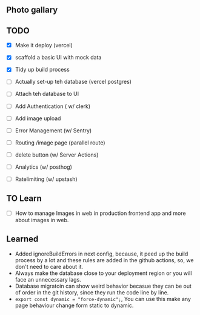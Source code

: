 ## Photo gallary

## TODO

- [x] Make it deploy (vercel)
- [x] scaffold a basic UI with mock data
- [x] Tidy up build process
- [ ] Actually set-up teh database (vercel postgres)
- [ ] Attach teh database to UI
- [ ] Add Authentication ( w/ clerk)
- [ ] Add image upload
- [ ] Error Management (w/ Sentry)
- [ ] Routing /image page (parallel route)
- [ ] delete button (w/ Server Actions)
- [ ] Analytics (w/ posthog)
- [ ] Ratelimiting (w/ upstash)


## TO Learn

- [ ] How to manage Images in web in production frontend app and more about images in web.


## Learned

- Added ignoreBuildErrors in next config, because, it peed up the build process by a lot and these rules are added in the github actions, so, we don't need to care about it.
- Always make the database close to your deployment region or you will face an unnecessary lags.
- Database migratoin can show weird behavior becasue they can be out of order in the git history, since they run the code line by line.
- ``export const dynamic = "force-dynamic";``, You can use this make any page behaviour change form static to dynamic. 